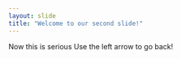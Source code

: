 ```yaml
---
layout: slide
title: "Welcome to our second slide!"
---
```

Now this is serious
Use the left arrow to go back!
